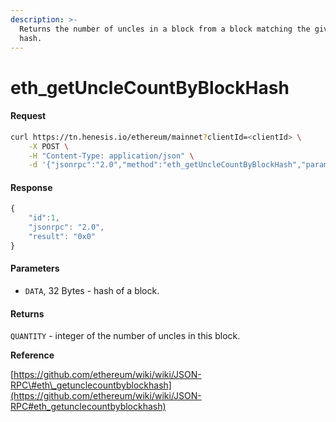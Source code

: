 ```yaml
---
description: >-
  Returns the number of uncles in a block from a block matching the given block
  hash.
---
```


# eth\_getUncleCountByBlockHash

#### Request

```bash
curl https://tn.henesis.io/ethereum/mainnet?clientId=<clientId> \
    -X POST \
    -H "Content-Type: application/json" \
    -d '{"jsonrpc":"2.0","method":"eth_getUncleCountByBlockHash","params":["0x375c6be8ee2c0e6d9c9bd64aea4b0da724eb9883ef45a96e7bb1f90d50a3cc82"],"id":1}'
```

#### Response

```javascript
{  
    "id":1,  
    "jsonrpc": "2.0",  
    "result": "0x0" 
}
```

#### Parameters

* `DATA`, 32 Bytes - hash of a block.

#### Returns

`QUANTITY` - integer of the number of uncles in this block.

**Reference**

[https://github.com/ethereum/wiki/wiki/JSON-RPC\#eth\_getunclecountbyblockhash](https://github.com/ethereum/wiki/wiki/JSON-RPC#eth_getunclecountbyblockhash)




